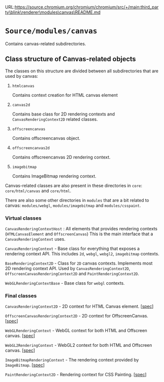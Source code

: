 URL:https://source.chromium.org/chromium/chromium/src/+/main:third_party\blink\renderer\modules\canvas\README.md
# `Source/modules/canvas`

Contains canvas-related subdirectories.

## Class structure of Canvas-related objects

The classes on this structure are divided between all subdirectories that are
used by canvas:

1. `htmlcanvas`

   Contains context creation for HTML canvas element

2. `canvas2d`

   Contains base class for 2D rendering contexts and `CanvasRenderingContext2D` related classes.

3. `offscreencanvas`

   Contains offscreencanvas object.

4. `offscreencanvas2d`

   Contains offscreencanvas 2D rendering context.

5. `imagebitmap`

   Contains ImageBitmap rendering context.

Canvas-related classes are also present in these directories in `core`:
`core/html/canvas` and `core/html`.

There are also some other directories in `modules` that are a bit related to
canvas: `modules/webgl`, `modules/imagebitmap` and `modules/csspaint`.

### Virtual classes

`CanvasRenderingContextHost` : All elements that provides rendering contexts
(`HTMLCanvasElement` and `OffscreenCanvas`) This is the main interface that a
`CanvasRenderingContext` uses.

`CanvasRenderingContext` - Base class for everything that exposes a rendering
context API. This includes `2d`, `webgl`, `webgl2`, `imagebitmap` contexts.

`BaseRenderingContext2D` - Class for `2D` canvas contexts. Implements most 2D
rendering context API. Used by `CanvasRenderingContext2D`,
`OffscreenCanvasRenderingContext2D` and `PaintRenderingContext2D`.

`WebGLRenderingContextBase` - Base class for `webgl` contexts.

### Final classes

`CanvasRenderingContext2D` - 2D context for HTML Canvas element. [[spec](https://html.spec.whatwg.org/C/#2dcontext)]

`OffscreenCanvasRenderingContext2D` - 2D context for OffscreenCanvas.
[[spec](https://html.spec.whatwg.org/C/#the-offscreen-2d-rendering-context)]

`WebGLRenderingContext` - WebGL context for both HTML and Offscreen canvas.
[[spec](https://www.khronos.org/registry/webgl/specs/latest/1.0/#5.14)]

`WebGL2RenderingContext` - WebGL2 context for both HTML and Offscreen canvas.
[[spec](https://www.khronos.org/registry/webgl/specs/latest/2.0/#3.7)]

`ImageBitmapRenderingContext` - The rendering context provided by `ImageBitmap`.
[[spec](https://html.spec.whatwg.org/C/#the-imagebitmap-rendering-context)]

`PaintRenderingContext2D` - Rendering context for CSS Painting.
[[spec](https://www.w3.org/TR/css-paint-api-1/)]
